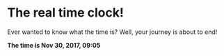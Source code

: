 # The real time clock!

Ever wanted to know what the time is? Well, your journey is about to end!

**The time is Nov 30, 2017, 09:05**